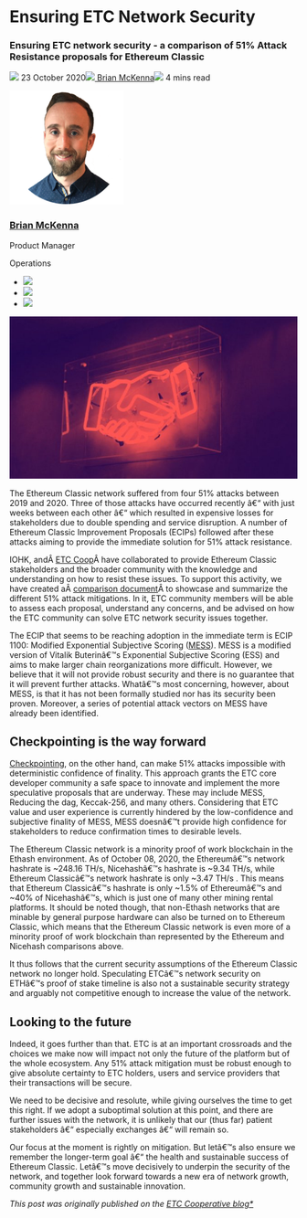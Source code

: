 # Ensuring ETC Network Security
### **Ensuring ETC network security - a comparison of 51% Attack Resistance proposals for Ethereum Classic**
![](img/2020-10-23-ensuring-etc-network-security.002.png) 23 October 2020![](img/2020-10-23-ensuring-etc-network-security.002.png)[ Brian McKenna](tmp//en/blog/authors/brian-mckenna/page-1/)![](img/2020-10-23-ensuring-etc-network-security.003.png) 4 mins read

![Brian McKenna](img/2020-10-23-ensuring-etc-network-security.004.png)[](tmp//en/blog/authors/brian-mckenna/page-1/)
### [**Brian McKenna**](tmp//en/blog/authors/brian-mckenna/page-1/)
Product Manager

Operations

- ![](img/2020-10-23-ensuring-etc-network-security.005.png)[](https://www.linkedin.com/in/brian-mckenna-a284341a/ "LinkedIn")
- ![](img/2020-10-23-ensuring-etc-network-security.006.png)[](https://twitter.com/BrianMc36431138 "Twitter")
- ![](img/2020-10-23-ensuring-etc-network-security.007.png)[](https://github.com/brian-mckenna "GitHub")

![Ensuring ETC Network Security](img/2020-10-23-ensuring-etc-network-security.008.jpeg)

The Ethereum Classic network suffered from four 51% attacks between 2019 and 2020. Three of those attacks have occurred recently â€“ with just weeks between each other â€“ which resulted in expensive losses for stakeholders due to double spending and service disruption. A number of Ethereum Classic Improvement Proposals (ECIPs) followed after these attacks aiming to provide the immediate solution for 51% attack resistance.

IOHK, andÂ [ETC Coop](https://etccooperative.org/)Â have collaborated to provide Ethereum Classic stakeholders and the broader community with the knowledge and understanding on how to resist these issues. To support this activity, we have created aÂ [comparison document](https://static.iohk.io/docs/etc/ecip-comparison-for-51-attack-resistance.pdf)Â to showcase and summarize the different 51% attack mitigations. In it, ETC community members will be able to assess each proposal, understand any concerns, and be advised on how the ETC community can solve ETC network security issues together.

The ECIP that seems to be reaching adoption in the immediate term is ECIP 1100: Modified Exponential Subjective Scoring ([MESS](https://ecips.ethereumclassic.org/ECIPs/ecip-1100)). MESS is a modified version of Vitalik Buterinâ€™s Exponential Subjective Scoring (ESS) and aims to make larger chain reorganizations more difficult. However, we believe that it will not provide robust security and there is no guarantee that it will prevent further attacks. Whatâ€™s most concerning, however, about MESS, is that it has not been formally studied nor has its security been proven. Moreover, a series of potential attack vectors on MESS have already been identified.
## **Checkpointing is the way forward**
[Checkpointing](https://ecips.ethereumclassic.org/ECIPs/ecip-1097), on the other hand, can make 51% attacks impossible with deterministic confidence of finality. This approach grants the ETC core developer community a safe space to innovate and implement the more speculative proposals that are underway. These may include MESS, Reducing the dag, Keccak-256, and many others. Considering that ETC value and user experience is currently hindered by the low-confidence and subjective finality of MESS, MESS doesnâ€™t provide high confidence for stakeholders to reduce confirmation times to desirable levels.

The Ethereum Classic network is a minority proof of work blockchain in the Ethash environment. As of October 08, 2020, the Ethereumâ€™s network hashrate is ~248.16 TH/s, Nicehashâ€™s hashrate is ~9.34 TH/s, while Ethereum Classicâ€™s network hashrate is only ~3.47 TH/s . This means that Ethereum Classicâ€™s hashrate is only ~1.5% of Ethereumâ€™s and ~40% of Nicehashâ€™s, which is just one of many other mining rental platforms. It should be noted though, that non-Ethash networks that are minable by general purpose hardware can also be turned on to Ethereum Classic, which means that the Ethereum Classic network is even more of a minority proof of work blockchain than represented by the Ethereum and Nicehash comparisons above.

It thus follows that the current security assumptions of the Ethereum Classic network no longer hold. Speculating ETCâ€™s network security on ETHâ€™s proof of stake timeline is also not a sustainable security strategy and arguably not competitive enough to increase the value of the network.
## **Looking to the future**
Indeed, it goes further than that. ETC is at an important crossroads and the choices we make now will impact not only the future of the platform but of the whole ecosystem. Any 51% attack mitigation must be robust enough to give absolute certainty to ETC holders, users and service providers that their transactions will be secure.

We need to be decisive and resolute, while giving ourselves the time to get this right. If we adopt a suboptimal solution at this point, and there are further issues with the network, it is unlikely that our (thus far) patient stakeholders â€“ especially exchanges â€“ will remain so.

Our focus at the moment is rightly on mitigation. But letâ€™s also ensure we remember the longer-term goal â€“ the health and sustainable success of Ethereum Classic. Letâ€™s move decisively to underpin the security of the network, and together look forward towards a new era of network growth, community growth and sustainable innovation.

*This post was originally published on the [ETC Cooperative blog*](https://etccooperative.org/posts/2020-10-20-ensuring-etc-network-security)*
